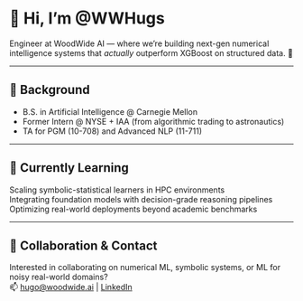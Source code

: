 # 👋 Hi, I’m @WWHugs

Engineer at WoodWide AI — where we’re building next-gen numerical intelligence systems that *actually* outperform XGBoost on structured data. 🚀

---

## 💼 Background
- B.S. in Artificial Intelligence @ Carnegie Mellon 
- Former Intern @ NYSE + IAA (from algorithmic trading to astronautics)  
- TA for PGM (10-708) and Advanced NLP (11-711)

---

## 🌱 Currently Learning
Scaling symbolic-statistical learners in HPC environments  
Integrating foundation models with decision-grade reasoning pipelines  
Optimizing real-world deployments beyond academic benchmarks

---

## 💬 Collaboration & Contact  
Interested in collaborating on numerical ML, symbolic systems, or ML for noisy real-world domains?  
📫 hugo@woodwide.ai | [LinkedIn](https://www.linkedin.com/in/hugo-contant-a0b362297)  


